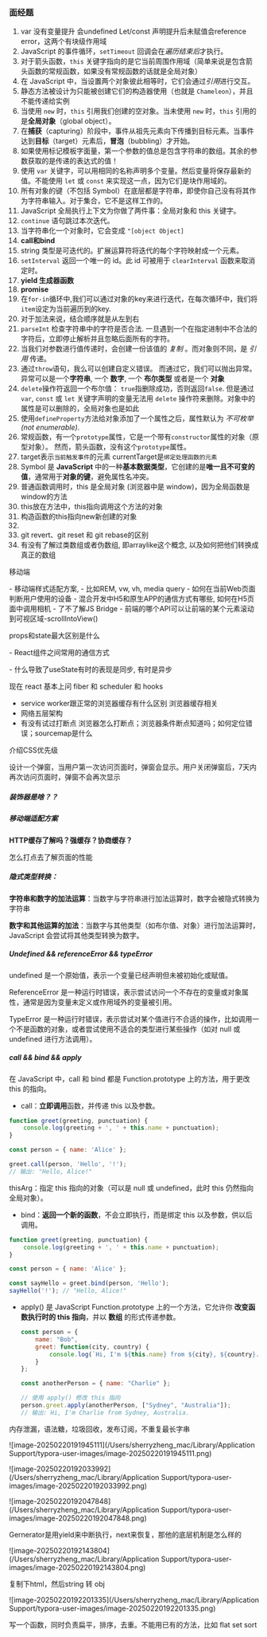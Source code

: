### 面经题

1. var 没有变量提升 会undefined     Let/const 声明提升后未赋值会reference error，这两个有块级作用域
2. JavaScript 的事件循环，`setTimeout` 回调会在*遍历结束后*才执行。
3. 对于箭头函数，`this` 关键字指向的是它当前周围作用域（简单来说是包含箭头函数的常规函数，如果没有常规函数的话就是全局对象）
4. 在 JavaScript 中，当设置两个对象彼此相等时，它们会通过*引用*进行交互。
5. 静态方法被设计为只能被创建它们的构造器使用（也就是 `Chameleon`），并且不能传递给实例
6. 当使用 `new` 时，`this` 引用我们创建的空对象。当未使用 `new` 时，`this` 引用的是**全局对象**（global object）。
7. 在**捕获**（capturing）阶段中，事件从祖先元素向下传播到目标元素。当事件达到**目标**（target）元素后，**冒泡**（bubbling）才开始。
8. 如果使用标记模板字面量，第一个参数的值总是包含字符串的数组。其余的参数获取的是传递的表达式的值！
9. 使用 `var` 关键字，可以用相同的名称声明多个变量。然后变量将保存最新的值。不能使用 `let` 或 `const` 来实现这一点，因为它们是块作用域的。
10. 所有对象的键（不包括 Symbol）在底层都是字符串，即使你自己没有将其作为字符串输入。对于集合，它不是这样工作的。
11. JavaScript 全局执行上下文为你做了两件事：全局对象和 this 关键字。
12. `continue` 语句跳过本次迭代。
13. 当字符串化一个对象时，它会变成 `"[object Object]`
14. **call和bind**
15. string 类型是可迭代的。扩展运算符将迭代的每个字符映射成一个元素。
16. `setInterval` 返回一个唯一的 id。此 id 可被用于 `clearInterval` 函数来取消定时。
17. **yield  生成器函数**
18. **promise**
19. 在`for-in`循环中,我们可以通过对象的key来进行迭代，在每次循环中，我们将`item`设定为当前遍历到的key.
20. 对于加法来说，结合顺序就是从左到右
21. `parseInt` 检查字符串中的字符是否合法. 一旦遇到一个在指定进制中不合法的字符后，立即停止解析并且忽略后面所有的字符。
22. 当我们对参数进行值传递时，会创建一份该值的 *复制* 。而对象则不同，是 *引用* 传递。
23. 通过`throw`语句，我么可以创建自定义错误。 而通过它，我们可以抛出异常。异常可以是一个**字符串**, 一个 **数字**, 一个 **布尔类型** 或者是一个 **对象**
24. `delete`操作符返回一个布尔值： `true`指删除成功，否则返回`false`. 但是通过 `var`, `const` 或 `let` 关键字声明的变量无法用 `delete` 操作符来删除。对象中的属性是可以删除的，全局对象也是如此
25. 使用`defineProperty`方法给对象添加了一个属性之后，属性默认为 *不可枚举(not enumerable)*.
26. 常规函数，有一个`prototype`属性，它是一个带有`constructor`属性的对象（原型对象）。 然而，箭头函数，没有这个`prototype`属性。
27. target表示`当前触发事件`的元素     currentTarget是`绑定处理函数的元素`
28. Symbol 是 **JavaScript** 中的一种**基本数据类型**，它创建的是**唯一且不可变的值**，通常用于**对象的键**，避免属性名冲突。
29. 普通函数调用时，this 是全局对象 (浏览器中是 window)，因为全局函数是window的方法
30. this放在方法中，this指向调用这个方法的对象
31. 构造函数的this指向new新创建的对象
32. 
33. git revert、git reset 和 git rebase的区别
34. 有没有了解过类数组或者伪数组, 即arraylike这个概念, 以及如何把他们转换成真正的数组





移动端

\- 移动端样式适配方案,
 \- 比如REM, vw, vh, media query
\- 如何在当前Web页面判断用户使用的设备
\- 混合开发中H5和原生APP的通信方式有哪些, 如何在H5页面中调用相机
\- 了不了解JS Bridge
\- 前端的哪个API可以让前端的某个元素滚动到可视区域-scrollIntoView() 





props和state最大区别是什么

\- React组件之间常用的通信方式

\- 什么导致了useState有时的表现是同步, 有时是异步



现在 react 基本上问 fiber 和 scheduler 和 hooks

- service worker跟正常的浏览器缓存有什么区别 浏览器缓存相关
- 网络五层架构
- 有没有试过打断点 浏览器怎么打断点；浏览器条件断点知道吗；如何定位错误；sourcemap是什么

介绍CSS优先级



设计一个弹窗，当用户第一次访问页面时，弹窗会显示。用户关闭弹窗后，7天内再次访问页面时，弹窗不会再次显示



##### 装饰器是啥？？



##### 移动端适配方案



**HTTP缓存了解吗？强缓存？协商缓存？**



怎么打点去了解页面的性能







#####  **隐式类型转换：**

**字符串和数字的加法运算**：当数字与字符串进行加法运算时，数字会被隐式转换为字符串

**数字和其他运算的加法**：当数字与其他类型（如布尔值、对象）进行加法运算时，JavaScript 会尝试将其他类型转换为数字。



##### Undefined && referenceError && typeError

undefined 是一个原始值，表示一个变量已经声明但未被初始化或赋值。

ReferenceError 是一种运行时错误，表示尝试访问一个不存在的变量或对象属性，通常是因为变量未定义或作用域外的变量被引用。

TypeError 是一种运行时错误，表示尝试对某个值进行不合适的操作，比如调用一个不是函数的对象，或者尝试使用不适合的类型进行某些操作（如对 null 或 undefined 进行方法调用）。



##### call && bind && apply

在 JavaScript 中，call 和 bind 都是 Function.prototype 上的方法，用于更改 this 的指向。

- call：**立即调用**函数，并传递 this 以及参数。

```js
function greet(greeting, punctuation) {
    console.log(greeting + ', ' + this.name + punctuation);
}

const person = { name: 'Alice' };

greet.call(person, 'Hello', '!'); 
// 输出: "Hello, Alice!"
```

thisArg：指定 this 指向的对象（可以是 null 或 undefined，此时 this 仍然指向全局对象）。

- bind：**返回一个新的函数**，不会立即执行，而是绑定 this 以及参数，供以后调用。

```js
function greet(greeting, punctuation) {
    console.log(greeting + ', ' + this.name + punctuation);
}

const person = { name: 'Alice' };

const sayHello = greet.bind(person, 'Hello');
sayHello('!'); // "Hello, Alice!"
```

- apply() 是 JavaScript Function.prototype 上的一个方法，它允许你 **改变函数执行时的 this 指向**，并以 **数组** 的形式传递参数。

  ```js
  const person = {
      name: "Bob",
      greet: function(city, country) {
          console.log(`Hi, I'm ${this.name} from ${city}, ${country}.`);
      }
  };
  
  const anotherPerson = { name: "Charlie" };
  
  // 使用 apply() 修改 this 指向
  person.greet.apply(anotherPerson, ["Sydney", "Australia"]);
  // 输出: Hi, I'm Charlie from Sydney, Australia.
  ```

  

  

内存泄漏，语法糖，垃圾回收，发布订阅，不重复最长字串

![image-20250220191945111](/Users/sherryzheng_mac/Library/Application Support/typora-user-images/image-20250220191945111.png)

![image-20250220192033992](/Users/sherryzheng_mac/Library/Application Support/typora-user-images/image-20250220192033992.png)

![image-20250220192047848](/Users/sherryzheng_mac/Library/Application Support/typora-user-images/image-20250220192047848.png)

Gernerator是用yield来中断执行，next来恢复，那他的底层机制是怎么样的

![image-20250220192143804](/Users/sherryzheng_mac/Library/Application Support/typora-user-images/image-20250220192143804.png)

复制下html，然后string 转 obj

![image-20250220192201335](/Users/sherryzheng_mac/Library/Application Support/typora-user-images/image-20250220192201335.png)

写一个函数，同时负责扁平，排序，去重。不能用已有的方法，比如 flat set sort